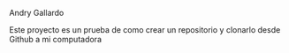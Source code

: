 Andry Gallardo

Este proyecto es un prueba de como crear un repositorio y clonarlo desde Github a mi computadora